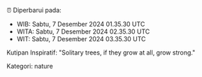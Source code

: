 ⏰ Diperbarui pada:
- WIB: Sabtu, 7 Desember 2024 01.35.30 UTC
- WITA: Sabtu, 7 Desember 2024 02.35.30 UTC
- WIT: Sabtu, 7 Desember 2024 03.35.30 UTC

Kutipan Inspiratif:
"Solitary trees, if they grow at all, grow strong."


Kategori: nature

